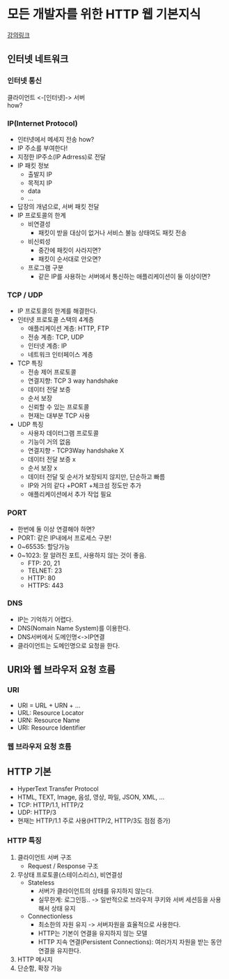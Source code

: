 # 모든 개발자를 위한 HTTP 웹 기본지식
[강의링크](https://www.inflearn.com/course/http-%EC%9B%B9-%EB%84%A4%ED%8A%B8%EC%9B%8C%ED%81%AC/dashboard)

## 인터넷 네트워크
### 인터넷 통신
클라이언트 <-[인터넷]-> 서버   
how?
### IP(Internet Protocol)
- 인터넷에서 메세지 전송 how?
- IP 주소를 부여한다!
- 지정한 IP주소(IP Adrress)로 전달
- IP 패킷 정보
    - 출발지 IP
    - 목적지 IP
    - data
    - ...
- 답장의 개념으로, 서버 패킷 전달
- IP 프로토콜의 한계
    - 비연결성
        - 패킷이 받을 대상이 없거나 서비스 불능 상태여도 패킷 전송
    - 비신뢰성
        - 중간에 패킷이 사라지면?
        - 패킷이 순서대로 안오면?
    - 프로그램 구분
        - 같은 IP를 사용하는 서버에서 통신하는 애플리케이션이 둘 이상이면?
### TCP / UDP
- IP 프로토콜의 한계를 해결한다.
- 인터넷 프로토콜 스택의 4계층
    - 애플리케이션 계층: HTTP, FTP
    - 전송 계층: TCP, UDP
    - 인터넷 계층: IP
    - 네트워크 인터페이스 계층
- TCP 특징
    - 전송 제어 프로토콜
    - 연결지향: TCP 3 way handshake
    - 데이터 전달 보증
    - 순서 보장
    - 신뢰할 수 있는 프로토콜
    - 현재는 대부분 TCP 사용
- UDP 특징
    - 사용자 데이터그램 프로토콜
    - 기능이 거의 없음
    - 연결지향 - TCP3Way handshake X
    - 데이터 전달 보증 x
    - 순서 보장 x
    - 데이터 전달 및 순서가 보장되지 않지만, 단순하고 빠름
    - IP와 거의 같다 +PORT +체크섬 정도만 추가
    - 애플리케이션에서 추가 작업 필요
### PORT
- 한번에 둘 이상 연결해야 하면?
- PORT: 같은 IP내에서 프로세스 구분!
- 0~65535: 할당가능
- 0~1023: 잘 알려진 포트, 사용하지 않는 것이 좋음.
    - FTP: 20, 21
    - TELNET: 23
    - HTTP: 80
    - HTTPS: 443
### DNS
- IP는 기억하기 어렵다.
- DNS(Nomain Name System)를 이용한다.
- DNS서버에서 도메인명<->IP연결
- 클라이언트는 도메인명으로 요청을 한다.

## URI와 웹 브라우저 요청 흐름
### URI
- URI = URL + URN + ...
- URL: Resource Locator
- URN: Resource Name
- URI: Resource Identifier

### 웹 브라우저 요청 흐름

## HTTP 기본
- HyperText Transfer Protocol
- HTML, TEXT, Image, 음성, 영상, 파일, JSON, XML, ...
- TCP: HTTP/1.1, HTTP/2
- UDP: HTTP/3
- 현재는 HTTP/1.1 주로 사용(HTTP/2, HTTP/3도 점점 증가)
### HTTP 특징
1. 클라이언트 서버 구조
    - Request / Response 구조
2. 무상태 프로토콜(스테이스리스), 비연결성
    - Stateless
        - 서버가 클라이언트의 상태를 유지하지 않는다.
        - 실무한계: 로그인등.. -> 일반적으로 브라우저 쿠키와 서버 세션등을 사용해서 상태 유지
    - Connectionless
        - 최소한의 자원 유지 -> 서버자원을 효율적으로 사용한다.
        - HTTP는 기본이 연결을 유지하지 않는 모델
        - HTTP 지속 연결(Persistent Connections): 여러가지 자원을 받는 동안 연결을 유지한다.
3. HTTP 메시지
4. 단순함, 확장 가능